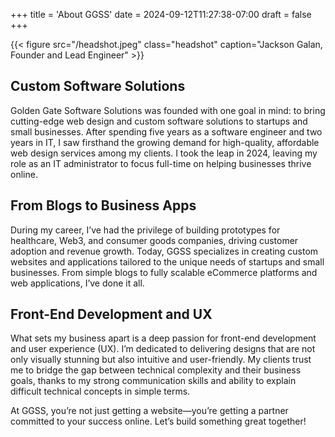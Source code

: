 +++
title = 'About GGSS'
date = 2024-09-12T11:27:38-07:00
draft = false
+++

{{< figure src="/headshot.jpeg" class="headshot" caption="Jackson Galan, Founder and Lead Engineer" >}}

## Custom Software Solutions

Golden Gate Software Solutions was founded with one goal in mind: to bring cutting-edge web design and custom software solutions to startups and small businesses. After spending five years as a software engineer and two years in IT, I saw firsthand the growing demand for high-quality, affordable web design services among my clients. I took the leap in 2024, leaving my role as an IT administrator to focus full-time on helping businesses thrive online.

## From Blogs to Business Apps

During my career, I’ve had the privilege of building prototypes for healthcare, Web3, and consumer goods companies, driving customer adoption and revenue growth. Today, GGSS specializes in creating custom websites and applications tailored to the unique needs of startups and small businesses. From simple blogs to fully scalable eCommerce platforms and web applications, I’ve done it all.

## Front-End Development and UX

What sets my business apart is a deep passion for front-end development and user experience (UX). I’m dedicated to delivering designs that are not only visually stunning but also intuitive and user-friendly. My clients trust me to bridge the gap between technical complexity and their business goals, thanks to my strong communication skills and ability to explain difficult technical concepts in simple terms.

At GGSS, you’re not just getting a website—you’re getting a partner committed to your success online. Let’s build something great together!
